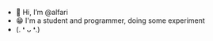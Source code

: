 - 👋 Hi, I’m @alfari
- 😁 I'm a student and programmer, doing some experiment
- (. ❛ ᴗ ❛.)



<!---
alfari24/alfari24 is a ✨ special ✨ repository because its `README.md` (this file) appears on your GitHub profile.
You can click the Preview link to take a look at your changes.
--->
